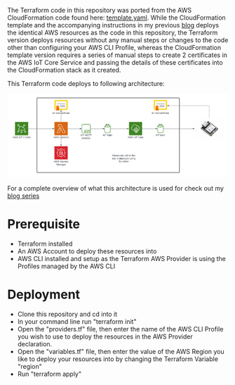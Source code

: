 The Terraform code in this repository was ported from the AWS CloudFormation code found here: [template.yaml](https://github.com/chiwaichan/aws-iot-cat-feeder/blob/main/aws/template.yaml). While the CloudFormation template and the accompanying instructions in my previous [blog](https://www.chiwaichan.co.nz/2021/11/04/smart-cat-feeder-part-2/) deploys the identical AWS resources as the code in this repository, the Terraform version deploys resources without any manual steps or changes to the code other than configuring your AWS CLI Profile, whereas the CloudFormation template version requires a series of manual steps to create 2 certificates in the AWS IoT Core Service and passing the details of these certificates into the CloudFormation stack as it created. 

This Terraform code deploys to following architecture:

![architecture](images/architecture.png)

For a complete overview of what this architecture is used for check out my [blog series](https://www.chiwaichan.co.nz/2021/10/16/smart-cat-feeder-part-1/)

# Prerequisite
 - Terraform installed
 - An AWS Account to deploy these resources into
 - AWS CLI installed and setup as the Terraform AWS Provider is using the Profiles managed by the AWS CLI

# Deployment
 - Clone this repository and cd into it
 - In your command line run "terraform init"
 - Open the "providers.tf" file, then enter the name of the AWS CLI Profile you wish to use to deploy the resources in the AWS Provider declaration.
 - Open the "variables.tf" file, then enter the value of the AWS Region you like to deploy your resources into by changing the Terraform Variable "region"
 - Run "terraform apply"
